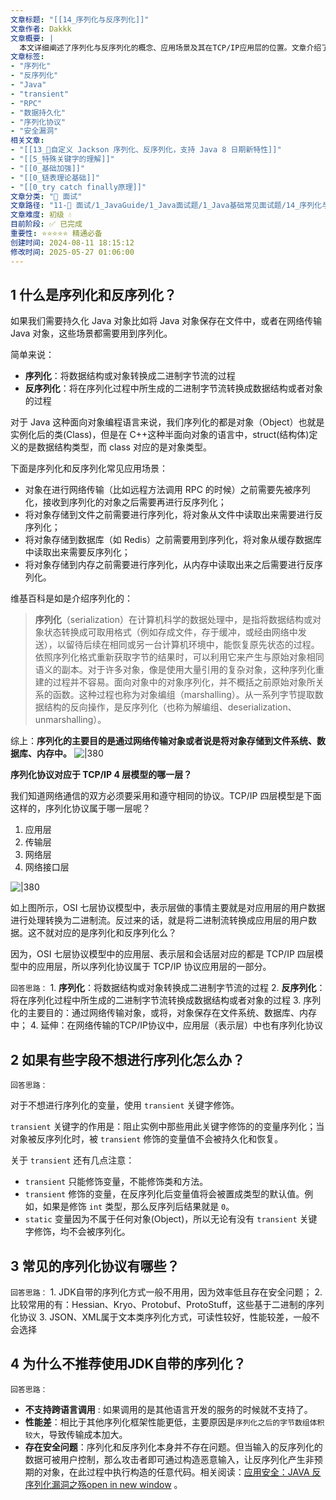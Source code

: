 ```yaml
---
文章标题: "[[14_序列化与反序列化]]" 
文章作者: Dakkk
文章概要: |
  本文详细阐述了序列化与反序列化的概念、应用场景及其在TCP/IP应用层的位置。文章介绍了Java中`transient`关键字用于控制字段序列化，并列举了Hessian、Kryo等常见序列化协议。同时，深入分析了不推荐使用JDK自带序列化方式的原因，包括跨语言限制、性能低下和安全风险。
文章标签:
- "序列化"
- "反序列化"
- "Java"
- "transient"
- "RPC"
- "数据持久化"
- "序列化协议"
- "安全漏洞"
相关文章:
- "[[13_📕自定义 Jackson 序列化、反序列化，支持 Java 8 日期新特性]]"
- "[[5_特殊关键字的理解]]"
- "[[0_基础加强]]"
- "[[0_链表理论基础]]"
- "[[0_try catch finally原理]]"
文章分类: "🎉 面试"
文章路径: "11-🎉 面试/1_JavaGuide/1_Java面试题/1_Java基础常见面试题/14_序列化与反序列化.md"
文章难度: 初级 💧
目前阶段: ✅ 已完成
重要性: ⭐⭐⭐⭐⭐ 精通必备
创建时间: 2024-08-11 18:15:12
修改时间: 2025-05-27 01:06:00
---
```


## 1 什么是序列化和反序列化？

如果我们需要持久化 Java 对象比如将 Java 对象保存在文件中，或者在网络传输 Java 对象，这些场景都需要用到序列化。

简单来说：

- **序列化**：将数据结构或对象转换成二进制字节流的过程
- **反序列化**：将在序列化过程中所生成的二进制字节流转换成数据结构或者对象的过程

对于 Java 这种面向对象编程语言来说，我们序列化的都是对象（Object）也就是实例化后的类(Class)，但是在 C++这种半面向对象的语言中，struct(结构体)定义的是数据结构类型，而 class 对应的是对象类型。

下面是序列化和反序列化常见应用场景：

- 对象在进行网络传输（比如远程方法调用 RPC 的时候）之前需要先被序列化，接收到序列化的对象之后需要再进行反序列化；
- 将对象存储到文件之前需要进行序列化，将对象从文件中读取出来需要进行反序列化；
- 将对象存储到数据库（如 Redis）之前需要用到序列化，将对象从缓存数据库中读取出来需要反序列化；
- 将对象存储到内存之前需要进行序列化，从内存中读取出来之后需要进行反序列化。

维基百科是如是介绍序列化的：

> **序列化**（serialization）在计算机科学的数据处理中，是指将数据结构或对象状态转换成可取用格式（例如存成文件，存于缓冲，或经由网络中发送），以留待后续在相同或另一台计算机环境中，能恢复原先状态的过程。依照序列化格式重新获取字节的结果时，可以利用它来产生与原始对象相同语义的副本。对于许多对象，像是使用大量引用的复杂对象，这种序列化重建的过程并不容易。面向对象中的对象序列化，并不概括之前原始对象所关系的函数。这种过程也称为对象编组（marshalling）。从一系列字节提取数据结构的反向操作，是反序列化（也称为解编组、deserialization、unmarshalling）。

综上：**序列化的主要目的是通过网络传输对象或者说是将对象存储到文件系统、数据库、内存中。**
![|380](https://my-obsidian-image.oss-cn-guangzhou.aliyuncs.com/2024/04/0a7b2360265d7e5f538f5ab7465cfec2.png)

**序列化协议对应于 TCP/IP 4 层模型的哪一层？**

我们知道网络通信的双方必须要采用和遵守相同的协议。TCP/IP 四层模型是下面这样的，序列化协议属于哪一层呢？

1. 应用层
2. 传输层
3. 网络层
4. 网络接口层

![|380](https://my-obsidian-image.oss-cn-guangzhou.aliyuncs.com/2024/04/144ee98219363b93be5b0772043ce972.png)

如上图所示，OSI 七层协议模型中，表示层做的事情主要就是对应用层的用户数据进行处理转换为二进制流。反过来的话，就是将二进制流转换成应用层的用户数据。这不就对应的是序列化和反序列化么？

因为，OSI 七层协议模型中的应用层、表示层和会话层对应的都是 TCP/IP 四层模型中的应用层，所以序列化协议属于 TCP/IP 协议应用层的一部分。

`回答思路：`
	1. **序列化**：将数据结构或对象转换成二进制字节流的过程
	2. **反序列化**：将在序列化过程中所生成的二进制字节流转换成数据结构或者对象的过程
	3. 序列化的主要目的：通过网络传输对象，或将，对象保存在文件系统、数据库、内存中；
	4. 延伸：在网络传输的TCP/IP协议中，应用层（表示层）中也有序列化协议
## 2 如果有些字段不想进行序列化怎么办？

`回答思路：`

对于不想进行序列化的变量，使用 `transient` 关键字修饰。

`transient` 关键字的作用是：阻止实例中那些用此关键字修饰的的变量序列化；当对象被反序列化时，被 `transient` 修饰的变量值不会被持久化和恢复。

关于 `transient` 还有几点注意：

- `transient` 只能修饰变量，不能修饰类和方法。
- `transient` 修饰的变量，在反序列化后变量值将会被置成类型的默认值。例如，如果是修饰 `int` 类型，那么反序列后结果就是 `0`。
- `static` 变量因为不属于任何对象(Object)，所以无论有没有 `transient` 关键字修饰，均不会被序列化。

## 3 常见的序列化协议有哪些？

`回答思路：`
	1. JDK自带的序列化方式一般不用用，因为效率低且存在安全问题；
	2. 比较常用的有：Hessian、Kryo、Protobuf、ProtoStuff，这些基于二进制的序列化协议
	3. JSON、XML属于文本类序列化方式，可读性较好，性能较差，一般不会选择
## 4 为什么不推荐使用JDK自带的序列化？

`回答思路：`

- **不支持跨语言调用** : 如果调用的是其他语言开发的服务的时候就不支持了。
- **性能差**：相比于其他序列化框架性能更低，主要原因是`序列化之后的字节数组体积较大`，导致传输成本加大。
- **存在安全问题**：序列化和反序列化本身并不存在问题。但当输入的反序列化的数据可被用户控制，那么攻击者即可通过构造恶意输入，让反序列化产生非预期的对象，在此过程中执行构造的任意代码。相关阅读：[应用安全：JAVA 反序列化漏洞之殇open in new window](https://cryin.github.io/blog/secure-development-java-deserialization-vulnerability/) 。

